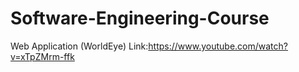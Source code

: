 # Software-Engineering-Course
Web Application (WorldEye)
Link:https://www.youtube.com/watch?v=xTpZMrm-ffk 
